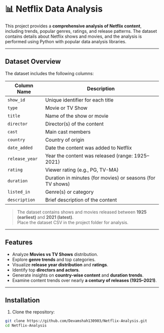 # 📊 Netflix Data Analysis

This project provides a **comprehensive analysis of Netflix content**, including trends, popular genres, ratings, and release patterns. The dataset contains details about Netflix shows and movies, and the analysis is performed using Python with popular data analysis libraries.

---

## **Dataset Overview**

The dataset includes the following columns:

| Column Name       | Description |
|------------------|-------------|
| `show_id`        | Unique identifier for each title |
| `type`           | Movie or TV Show |
| `title`          | Name of the show or movie |
| `director`       | Director(s) of the content |
| `cast`           | Main cast members |
| `country`        | Country of origin |
| `date_added`     | Date the content was added to Netflix |
| `release_year`   | Year the content was released (range: 1925–2021) |
| `rating`         | Viewer rating (e.g., PG, TV-MA) |
| `duration`       | Duration in minutes (for movies) or seasons (for TV shows) |
| `listed_in`      | Genre(s) or category |
| `description`    | Brief description of the content |

> The dataset contains shows and movies released between **1925 (earliest)** and **2021 (latest)**.  
> Place the dataset CSV in the project folder for analysis.

---

## **Features**

- Analyze **Movies vs TV Shows** distribution.
- Explore **genre trends** and top categories.
- Visualize **release year distribution** and **ratings**.
- Identify top **directors and actors**.
- Generate insights on **country-wise content** and **duration trends**.
- Examine content trends over nearly **a century of releases (1925–2021)**.

---

## **Installation**

1. Clone the repository:

```bash
git clone https://github.com/Devamshah130903/Netflix-Analysis.git
cd Netflix-Analysis
